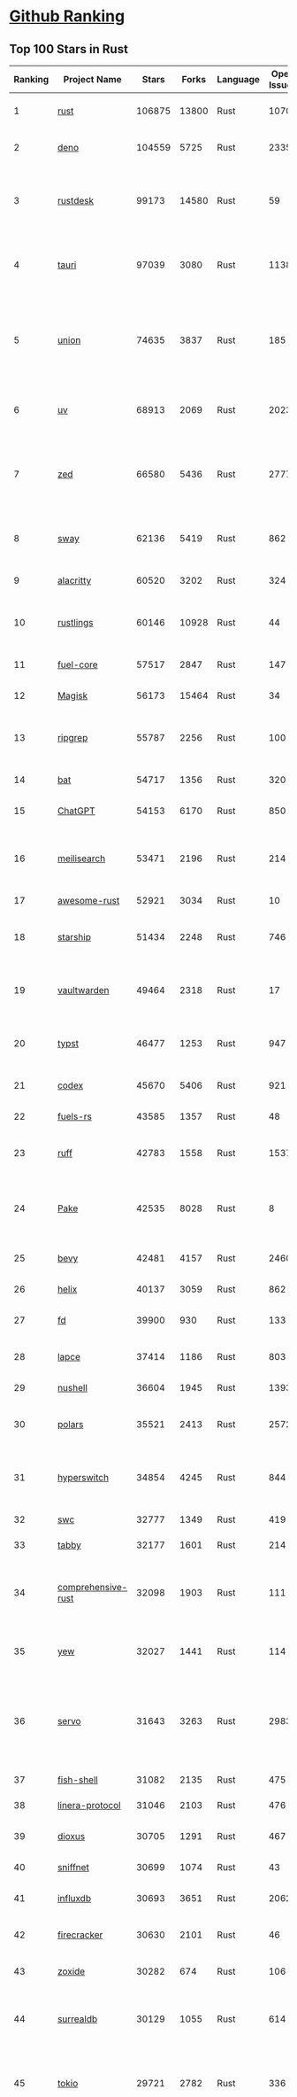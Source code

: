 [Github Ranking](../README.md)
==========

## Top 100 Stars in Rust

| Ranking | Project Name | Stars | Forks | Language | Open Issues | Description | Last Commit |
| ------- | ------------ | ----- | ----- | -------- | ----------- | ----------- | ----------- |
| 1 | [rust](https://github.com/rust-lang/rust) | 106875 | 13800 | Rust | 10706 | Empowering everyone to build reliable and efficient software. | 2025-10-02T18:37:35Z |
| 2 | [deno](https://github.com/denoland/deno) | 104559 | 5725 | Rust | 2335 | A modern runtime for JavaScript and TypeScript. | 2025-10-02T18:15:55Z |
| 3 | [rustdesk](https://github.com/rustdesk/rustdesk) | 99173 | 14580 | Rust | 59 | An open-source remote desktop application designed for self-hosting, as an alternative to TeamViewer. | 2025-10-02T12:33:20Z |
| 4 | [tauri](https://github.com/tauri-apps/tauri) | 97039 | 3080 | Rust | 1138 | Build smaller, faster, and more secure desktop and mobile applications with a web frontend. | 2025-10-02T18:05:21Z |
| 5 | [union](https://github.com/unionlabs/union) | 74635 | 3837 | Rust | 185 | The trust-minimized, zero-knowledge bridging protocol, designed for censorship resistance, extremely high security, and usage in decentralized finance. | 2025-10-02T15:09:41Z |
| 6 | [uv](https://github.com/astral-sh/uv) | 68913 | 2069 | Rust | 2023 | An extremely fast Python package and project manager, written in Rust. | 2025-10-02T16:31:40Z |
| 7 | [zed](https://github.com/zed-industries/zed) | 66580 | 5436 | Rust | 2777 | Code at the speed of thought – Zed is a high-performance, multiplayer code editor from the creators of Atom and Tree-sitter. | 2025-10-02T18:25:48Z |
| 8 | [sway](https://github.com/FuelLabs/sway) | 62136 | 5419 | Rust | 862 | 🌴 Empowering everyone to build reliable and efficient smart contracts. | 2025-10-02T11:48:47Z |
| 9 | [alacritty](https://github.com/alacritty/alacritty) | 60520 | 3202 | Rust | 324 | A cross-platform, OpenGL terminal emulator. | 2025-09-21T01:17:27Z |
| 10 | [rustlings](https://github.com/rust-lang/rustlings) | 60146 | 10928 | Rust | 44 | :crab: Small exercises to get you used to reading and writing Rust code! | 2025-09-25T14:55:36Z |
| 11 | [fuel-core](https://github.com/FuelLabs/fuel-core) | 57517 | 2847 | Rust | 147 | Rust full node implementation of the Fuel v2 protocol. | 2025-10-02T18:05:44Z |
| 12 | [Magisk](https://github.com/topjohnwu/Magisk) | 56173 | 15464 | Rust | 34 | The Magic Mask for Android | 2025-10-02T11:34:39Z |
| 13 | [ripgrep](https://github.com/BurntSushi/ripgrep) | 55787 | 2256 | Rust | 100 | ripgrep recursively searches directories for a regex pattern while respecting your gitignore | 2025-09-24T14:02:48Z |
| 14 | [bat](https://github.com/sharkdp/bat) | 54717 | 1356 | Rust | 320 | A cat(1) clone with wings. | 2025-10-02T17:28:28Z |
| 15 | [ChatGPT](https://github.com/lencx/ChatGPT) | 54153 | 6170 | Rust | 850 | 🔮 ChatGPT Desktop Application (Mac, Windows and Linux) | 2024-08-29T17:58:11Z |
| 16 | [meilisearch](https://github.com/meilisearch/meilisearch) | 53471 | 2196 | Rust | 214 | A lightning-fast search engine API bringing AI-powered hybrid search to your sites and applications. | 2025-10-02T16:11:50Z |
| 17 | [awesome-rust](https://github.com/rust-unofficial/awesome-rust) | 52921 | 3034 | Rust | 10 | A curated list of Rust code and resources. | 2025-09-25T20:25:52Z |
| 18 | [starship](https://github.com/starship/starship) | 51434 | 2248 | Rust | 746 | ☄🌌️  The minimal, blazing-fast, and infinitely customizable prompt for any shell! | 2025-10-01T23:48:35Z |
| 19 | [vaultwarden](https://github.com/dani-garcia/vaultwarden) | 49464 | 2318 | Rust | 17 | Unofficial Bitwarden compatible server written in Rust, formerly known as bitwarden_rs | 2025-09-17T17:45:03Z |
| 20 | [typst](https://github.com/typst/typst) | 46477 | 1253 | Rust | 947 | A new markup-based typesetting system that is powerful and easy to learn. | 2025-10-02T17:44:08Z |
| 21 | [codex](https://github.com/openai/codex) | 45670 | 5406 | Rust | 921 | Lightweight coding agent that runs in your terminal | 2025-10-02T18:47:29Z |
| 22 | [fuels-rs](https://github.com/FuelLabs/fuels-rs) | 43585 | 1357 | Rust | 48 | Fuel Network Rust SDK | 2025-09-23T11:47:48Z |
| 23 | [ruff](https://github.com/astral-sh/ruff) | 42783 | 1558 | Rust | 1537 | An extremely fast Python linter and code formatter, written in Rust. | 2025-10-02T18:57:24Z |
| 24 | [Pake](https://github.com/tw93/Pake) | 42535 | 8028 | Rust | 8 | 🤱🏻 Turn any webpage into a desktop app with one command. 🤱🏻 一键打包网页生成轻量桌面应用。 | 2025-09-27T14:25:26Z |
| 25 | [bevy](https://github.com/bevyengine/bevy) | 42481 | 4157 | Rust | 2460 | A refreshingly simple data-driven game engine built in Rust | 2025-10-02T17:06:12Z |
| 26 | [helix](https://github.com/helix-editor/helix) | 40137 | 3059 | Rust | 862 | A post-modern modal text editor. | 2025-09-30T03:13:17Z |
| 27 | [fd](https://github.com/sharkdp/fd) | 39900 | 930 | Rust | 133 | A simple, fast and user-friendly alternative to 'find' | 2025-10-02T00:34:09Z |
| 28 | [lapce](https://github.com/lapce/lapce) | 37414 | 1186 | Rust | 803 | Lightning-fast and Powerful Code Editor written in Rust | 2025-10-01T17:17:26Z |
| 29 | [nushell](https://github.com/nushell/nushell) | 36604 | 1945 | Rust | 1393 | A new type of shell | 2025-10-02T15:15:32Z |
| 30 | [polars](https://github.com/pola-rs/polars) | 35521 | 2413 | Rust | 2572 | Extremely fast Query Engine for DataFrames, written in Rust | 2025-10-02T18:49:37Z |
| 31 | [hyperswitch](https://github.com/juspay/hyperswitch) | 34854 | 4245 | Rust | 844 | An open source payments switch written in Rust to make payments fast, reliable and affordable | 2025-10-02T18:54:31Z |
| 32 | [swc](https://github.com/swc-project/swc) | 32777 | 1349 | Rust | 419 | Rust-based platform for the Web | 2025-10-02T16:49:48Z |
| 33 | [tabby](https://github.com/TabbyML/tabby) | 32177 | 1601 | Rust | 214 | Self-hosted AI coding assistant | 2025-09-26T20:03:32Z |
| 34 | [comprehensive-rust](https://github.com/google/comprehensive-rust) | 32098 | 1903 | Rust | 111 | This is the Rust course used by the Android team at Google. It provides you the material to quickly teach Rust. | 2025-10-01T20:33:49Z |
| 35 | [yew](https://github.com/yewstack/yew) | 32027 | 1441 | Rust | 114 | Rust / Wasm framework for creating reliable and efficient web applications | 2025-10-01T03:04:09Z |
| 36 | [servo](https://github.com/servo/servo) | 31643 | 3263 | Rust | 2983 | Servo aims to empower developers with a lightweight, high-performance alternative for embedding web technologies in applications. | 2025-10-02T13:01:43Z |
| 37 | [fish-shell](https://github.com/fish-shell/fish-shell) | 31082 | 2135 | Rust | 475 | The user-friendly command line shell. | 2025-10-02T16:20:49Z |
| 38 | [linera-protocol](https://github.com/linera-io/linera-protocol) | 31046 | 2103 | Rust | 476 | Main repository for the Linera protocol | 2025-10-02T19:01:36Z |
| 39 | [dioxus](https://github.com/DioxusLabs/dioxus) | 30705 | 1291 | Rust | 467 | Fullstack app framework for web, desktop, and mobile. | 2025-10-02T18:36:39Z |
| 40 | [sniffnet](https://github.com/GyulyVGC/sniffnet) | 30699 | 1074 | Rust | 43 | Comfortably monitor your Internet traffic 🕵️‍♂️ | 2025-10-02T18:58:38Z |
| 41 | [influxdb](https://github.com/influxdata/influxdb) | 30693 | 3651 | Rust | 2062 | Scalable datastore for metrics, events, and real-time analytics | 2025-10-02T02:52:22Z |
| 42 | [firecracker](https://github.com/firecracker-microvm/firecracker) | 30630 | 2101 | Rust | 46 | Secure and fast microVMs for serverless computing. | 2025-10-02T08:34:19Z |
| 43 | [zoxide](https://github.com/ajeetdsouza/zoxide) | 30282 | 674 | Rust | 106 | A smarter cd command. Supports all major shells. | 2025-09-30T13:04:43Z |
| 44 | [surrealdb](https://github.com/surrealdb/surrealdb) | 30129 | 1055 | Rust | 614 | A scalable, distributed, collaborative, document-graph database, for the realtime web | 2025-10-02T17:09:59Z |
| 45 | [tokio](https://github.com/tokio-rs/tokio) | 29721 | 2782 | Rust | 336 | A runtime for writing reliable asynchronous applications with Rust. Provides I/O, networking, scheduling, timers, ... | 2025-10-02T11:01:19Z |
| 46 | [rust-course](https://github.com/sunface/rust-course) | 28784 | 2480 | Rust | 63 | “连续八年成为全世界最受喜爱的语言，无 GC 也无需手动内存管理、极高的性能和安全性、过程/OO/函数式编程、优秀的包管理、JS 未来基石" — 工作之余的第二语言来试试 Rust 吧。本书拥有全面且深入的讲解、生动贴切的示例、德芙般丝滑的内容，这可能是目前最用心的 Rust 中文学习教程 / Book  | 2025-09-17T11:52:01Z |
| 47 | [turborepo](https://github.com/vercel/turborepo) | 28781 | 2098 | Rust | 124 | Build system optimized for JavaScript and TypeScript, written in Rust | 2025-10-02T17:48:16Z |
| 48 | [yazi](https://github.com/sxyazi/yazi) | 28657 | 615 | Rust | 42 | 💥 Blazing fast terminal file manager written in Rust, based on async I/O. | 2025-10-01T12:33:35Z |
| 49 | [just](https://github.com/casey/just) | 27932 | 591 | Rust | 308 | 🤖 Just a command runner | 2025-09-27T21:10:27Z |
| 50 | [iced](https://github.com/iced-rs/iced) | 27762 | 1373 | Rust | 321 | A cross-platform GUI library for Rust, inspired by Elm | 2025-09-23T00:41:50Z |
| 51 | [delta](https://github.com/dandavison/delta) | 27654 | 441 | Rust | 276 | A syntax-highlighting pager for git, diff, grep, and blame output | 2025-08-03T15:43:25Z |
| 52 | [egui](https://github.com/emilk/egui) | 26673 | 1838 | Rust | 835 | egui: an easy-to-use immediate mode GUI in Rust that runs on both web and native | 2025-10-02T18:20:39Z |
| 53 | [zellij](https://github.com/zellij-org/zellij) | 26596 | 822 | Rust | 1206 | A terminal workspace with batteries included | 2025-09-29T12:58:41Z |
| 54 | [czkawka](https://github.com/qarmin/czkawka) | 26430 | 838 | Rust | 476 | Multi functional app to find duplicates, empty folders, similar images etc. | 2025-09-08T18:30:37Z |
| 55 | [qdrant](https://github.com/qdrant/qdrant) | 26413 | 1837 | Rust | 355 | Qdrant - High-performance, massive-scale Vector Database and Vector Search Engine for the next generation of AI. Also available in the cloud https://cloud.qdrant.io/ | 2025-10-02T11:33:17Z |
| 56 | [hyperfine](https://github.com/sharkdp/hyperfine) | 26288 | 423 | Rust | 44 | A command-line benchmarking tool | 2025-10-01T02:01:46Z |
| 57 | [atuin](https://github.com/atuinsh/atuin) | 26061 | 708 | Rust | 365 | ✨ Magical shell history | 2025-10-02T06:23:49Z |
| 58 | [Rocket](https://github.com/rwf2/Rocket) | 25413 | 1615 | Rust | 58 | A web framework for Rust. | 2025-10-01T04:53:46Z |
| 59 | [pingora](https://github.com/cloudflare/pingora) | 25184 | 1476 | Rust | 145 | A library for building fast, reliable and evolvable network services. | 2025-09-26T22:25:16Z |
| 60 | [Rust](https://github.com/TheAlgorithms/Rust) | 24764 | 2461 | Rust | 3 |  All Algorithms implemented in Rust  | 2025-10-01T07:48:02Z |
| 61 | [exa](https://github.com/ogham/exa) | 24165 | 662 | Rust | 196 | A modern replacement for ‘ls’. | 2024-09-24T15:18:09Z |
| 62 | [anki](https://github.com/ankitects/anki) | 23956 | 2522 | Rust | 249 | Anki is a smart spaced repetition flashcard program | 2025-10-02T14:52:49Z |
| 63 | [actix-web](https://github.com/actix/actix-web) | 23700 | 1799 | Rust | 191 | Actix Web is a powerful, pragmatic, and extremely fast web framework for Rust. | 2025-09-29T10:55:35Z |
| 64 | [chroma](https://github.com/chroma-core/chroma) | 23671 | 1858 | Rust | 241 | Open-source search and retrieval database for AI applications. | 2025-10-02T18:42:59Z |
| 65 | [tools](https://github.com/rome/tools) | 23575 | 650 | Rust | 86 | Unified developer tools for JavaScript, TypeScript, and the web | 2023-09-04T08:42:49Z |
| 66 | [axum](https://github.com/tokio-rs/axum) | 23290 | 1250 | Rust | 51 | Ergonomic and modular web framework built with Tokio, Tower, and Hyper | 2025-10-01T09:39:23Z |
| 67 | [difftastic](https://github.com/Wilfred/difftastic) | 23163 | 400 | Rust | 217 | a structural diff that understands syntax 🟥🟩 | 2025-10-02T18:33:55Z |
| 68 | [fnm](https://github.com/Schniz/fnm) | 22298 | 582 | Rust | 284 | 🚀 Fast and simple Node.js version manager, built in Rust | 2025-09-30T23:36:15Z |
| 69 | [tree-sitter](https://github.com/tree-sitter/tree-sitter) | 22209 | 2096 | Rust | 86 | An incremental parsing system for programming tools | 2025-10-01T06:57:23Z |
| 70 | [wezterm](https://github.com/wezterm/wezterm) | 22076 | 1007 | Rust | 1300 | A GPU-accelerated cross-platform terminal emulator and multiplexer written by @wez and implemented in Rust | 2025-10-01T01:01:48Z |
| 71 | [fhevm](https://github.com/zama-ai/fhevm) | 21870 | 960 | Rust | 15 | FHEVM, a full-stack framework for integrating Fully Homomorphic Encryption (FHE) with blockchain applications | 2025-10-02T18:12:07Z |
| 72 | [Graphite](https://github.com/GraphiteEditor/Graphite) | 21839 | 918 | Rust | 319 | An open source graphics editor for 2025: comprehensive 2D content creation tool suite for graphic design, digital art, and interactive real-time motion graphics — featuring node-based procedural editing | 2025-10-02T15:47:10Z |
| 73 | [coreutils](https://github.com/uutils/coreutils) | 21759 | 1588 | Rust | 359 | Cross-platform Rust rewrite of the GNU coreutils | 2025-10-02T13:32:29Z |
| 74 | [biome](https://github.com/biomejs/biome) | 21302 | 705 | Rust | 300 | A toolchain for web projects, aimed to provide functionalities to maintain them. Biome offers formatter and linter, usable via CLI and LSP. | 2025-10-02T15:32:05Z |
| 75 | [sonic](https://github.com/valeriansaliou/sonic) | 20984 | 607 | Rust | 64 | 🦔 Fast, lightweight & schema-less search backend. An alternative to Elasticsearch that runs on a few MBs of RAM. | 2025-01-06T21:19:17Z |
| 76 | [jj](https://github.com/jj-vcs/jj) | 20642 | 729 | Rust | 607 | A Git-compatible VCS that is both simple and powerful | 2025-10-01T23:29:37Z |
| 77 | [gitui](https://github.com/gitui-org/gitui) | 20610 | 653 | Rust | 205 | Blazing 💥 fast terminal-ui for git written in rust 🦀 | 2025-09-29T02:08:50Z |
| 78 | [RustPython](https://github.com/RustPython/RustPython) | 20568 | 1347 | Rust | 329 | A Python Interpreter written in Rust | 2025-09-30T00:07:35Z |
| 79 | [slint](https://github.com/slint-ui/slint) | 20496 | 747 | Rust | 740 | Slint is an open-source declarative GUI toolkit to build native user interfaces for Rust, C++, JavaScript, or Python apps. | 2025-10-02T14:50:55Z |
| 80 | [gleam](https://github.com/gleam-lang/gleam) | 20424 | 872 | Rust | 179 | ⭐️ A friendly language for building type-safe, scalable systems! | 2025-10-02T09:20:31Z |
| 81 | [vector](https://github.com/vectordotdev/vector) | 20413 | 1870 | Rust | 1984 | A high-performance observability data pipeline. | 2025-10-02T18:56:22Z |
| 82 | [mdBook](https://github.com/rust-lang/mdBook) | 20392 | 1772 | Rust | 525 | Create book from markdown files. Like Gitbook but implemented in Rust | 2025-09-28T23:34:40Z |
| 83 | [wasmer](https://github.com/wasmerio/wasmer) | 20099 | 915 | Rust | 226 | 🚀 Fast, secure, lightweight containers based on WebAssembly | 2025-10-02T09:39:40Z |
| 84 | [goose](https://github.com/block/goose) | 20061 | 1784 | Rust | 335 | an open source, extensible AI agent that goes beyond code suggestions - install, execute, edit, and test with any LLM | 2025-10-02T19:03:13Z |
| 85 | [xi-editor](https://github.com/xi-editor/xi-editor) | 19837 | 703 | Rust | 135 | A modern editor with a backend written in Rust. | 2024-03-19T00:11:37Z |
| 86 | [neon](https://github.com/neondatabase/neon) | 19836 | 784 | Rust | 263 | Neon: Serverless Postgres. We separated storage and compute to offer autoscaling, code-like database branching, and scale to zero. | 2025-09-30T11:38:49Z |
| 87 | [mise](https://github.com/jdx/mise) | 19689 | 654 | Rust | 0 | dev tools, env vars, task runner | 2025-10-02T17:01:24Z |
| 88 | [leptos](https://github.com/leptos-rs/leptos) | 19209 | 793 | Rust | 91 | Build fast web applications with Rust. | 2025-10-01T13:24:49Z |
| 89 | [Bend](https://github.com/HigherOrderCO/Bend) | 19023 | 467 | Rust | 96 | A massively parallel, high-level programming language | 2025-06-03T17:36:56Z |
| 90 | [cube](https://github.com/cube-js/cube) | 18914 | 1899 | Rust | 637 | 📊 Cube’s universal semantic layer platform is the next evolution of OLAP technology for AI, BI, spreadsheets, and embedded analytics | 2025-10-02T18:50:11Z |
| 91 | [relay](https://github.com/facebook/relay) | 18858 | 1869 | Rust | 607 | Relay is a JavaScript framework for building data-driven React applications. | 2025-10-02T00:33:56Z |
| 92 | [spotify-tui](https://github.com/Rigellute/spotify-tui) | 18560 | 560 | Rust | 273 | Spotify for the terminal written in Rust 🚀 | 2024-04-04T15:03:12Z |
| 93 | [candle](https://github.com/huggingface/candle) | 18230 | 1242 | Rust | 444 | Minimalist ML framework for Rust | 2025-10-02T18:37:45Z |
| 94 | [RustScan](https://github.com/bee-san/RustScan) | 18128 | 1205 | Rust | 32 | 🤖 The Modern Port Scanner 🤖 | 2025-09-24T11:02:11Z |
| 95 | [universal-android-debloater](https://github.com/0x192/universal-android-debloater) | 17944 | 933 | Rust | 468 | Cross-platform GUI written in Rust using ADB to debloat non-rooted android devices. Improve your privacy, the security and battery life of your device. | 2024-08-02T16:16:12Z |
| 96 | [hurl](https://github.com/Orange-OpenSource/hurl) | 17809 | 690 | Rust | 205 | Hurl, run and test HTTP requests with plain text. | 2025-10-02T07:19:11Z |
| 97 | [eza](https://github.com/eza-community/eza) | 17661 | 325 | Rust | 220 | A modern alternative to ls | 2025-09-15T22:06:07Z |
| 98 | [SpacetimeDB](https://github.com/clockworklabs/SpacetimeDB) | 17614 | 607 | Rust | 488 | Multiplayer at the speed of light | 2025-10-02T18:38:58Z |
| 99 | [ruffle](https://github.com/ruffle-rs/ruffle) | 17250 | 922 | Rust | 5250 | A Flash Player emulator written in Rust | 2025-10-02T00:05:15Z |
| 100 | [wasmtime](https://github.com/bytecodealliance/wasmtime) | 16959 | 1517 | Rust | 734 | A lightweight WebAssembly runtime that is fast, secure, and standards-compliant | 2025-10-01T23:01:15Z |

